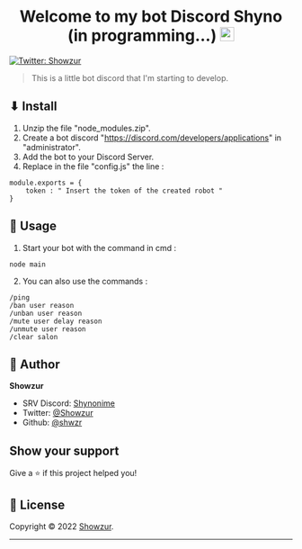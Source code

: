 <h1 align="center">Welcome to my bot Discord Shyno (in programming...) <img src="https://media.giphy.com/media/hvRJCLFzcasrR4ia7z/giphy.gif" width="25px"></h1>

<p>
  <a href="https://twitter.com/Showzur" target="_blank">
    <img alt="Twitter: Showzur" src="https://img.shields.io/twitter/follow/Showzur.svg?style=social" />
  </a>
</p>

> This is a little bot discord that I'm starting to develop. 

## ⬇ Install

1. Unzip the file "node_modules.zip".
2. Create a bot discord "https://discord.com/developers/applications" in "administrator".
3. Add the bot to your Discord Server.
4. Replace in the file "config.js" the line :
```
module.exports = {
    token : " Insert the token of the created robot "
}
```

## 🚀 Usage

1. Start your bot with the command in cmd :
```
node main
```
2. You can also use the commands :
```
/ping
/ban user reason
/unban user reason
/mute user delay reason
/unmute user reason
/clear salon

```



## 👤 Author

**Showzur**

* SRV Discord: [Shynonime](https://discord.gg/UHy8mZsNh8)
* Twitter: [@Showzur](https://twitter.com/Showzur)
* Github: [@shwzr](https://github.com/shwzr)

## Show your support

Give a ⭐️ if this project helped you!

## 📝 License

Copyright © 2022 [Showzur](https://github.com/shwzr).<br />

***
